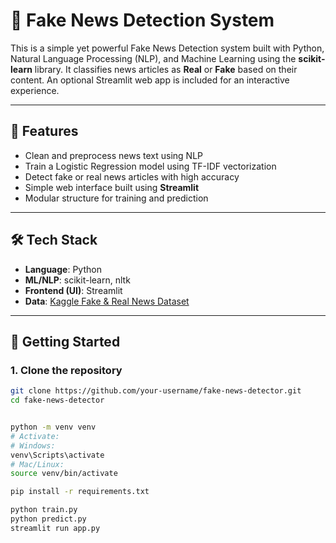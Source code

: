 # 📰 Fake News Detection System

This is a simple yet powerful Fake News Detection system built with Python, Natural Language Processing (NLP), and Machine Learning using the **scikit-learn** library. It classifies news articles as **Real** or **Fake** based on their content. An optional Streamlit web app is included for an interactive experience.

---

## 📌 Features

- Clean and preprocess news text using NLP
- Train a Logistic Regression model using TF-IDF vectorization
- Detect fake or real news articles with high accuracy
- Simple web interface built using **Streamlit**
- Modular structure for training and prediction

---

## 🛠️ Tech Stack

- **Language**: Python  
- **ML/NLP**: scikit-learn, nltk  
- **Frontend (UI)**: Streamlit  
- **Data**: [Kaggle Fake & Real News Dataset](https://www.kaggle.com/datasets/clmentbisaillon/fake-and-real-news-dataset)

---

## 🚀 Getting Started

### 1. Clone the repository

```bash
git clone https://github.com/your-username/fake-news-detector.git
cd fake-news-detector


python -m venv venv
# Activate:
# Windows:
venv\Scripts\activate
# Mac/Linux:
source venv/bin/activate

pip install -r requirements.txt

python train.py
python predict.py
streamlit run app.py
